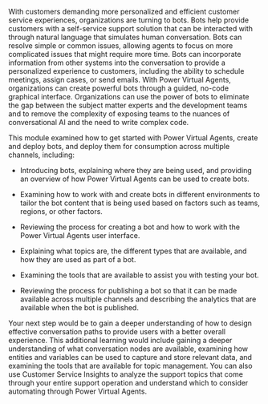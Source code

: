 With customers demanding more personalized and efficient customer service experiences, organizations are turning to bots. Bots help provide customers with a self-service support solution that can be interacted with through natural language that simulates human conversation. Bots can resolve simple or common issues, allowing agents to focus on more complicated issues that might require more time. Bots can incorporate information from other systems into the conversation to provide a personalized experience to customers, including the ability to schedule meetings, assign cases, or send emails. With Power Virtual Agents, organizations can create powerful bots through a guided, no-code graphical interface. Organizations can use the power of bots to eliminate the gap between the subject matter experts and the development teams and to remove the complexity of exposing teams to the nuances of conversational AI and the need to write complex code.

This module examined how to get started with Power Virtual Agents, create and deploy bots, and deploy them for consumption across multiple channels, including:

-   Introducing bots, explaining where they are being used, and providing an overview of how Power Virtual Agents can be used to create bots.

-   Examining how to work with and create bots in different environments to tailor the bot content that is being used based on factors such as teams, regions, or other factors.

-   Reviewing the process for creating a bot and how to work with the Power Virtual Agents user interface.

-   Explaining what topics are, the different types that are available, and how they are used as part of a bot.

-   Examining the tools that are available to assist you with testing your bot.

-   Reviewing the process for publishing a bot so that it can be made available across multiple channels and describing the analytics that are available when the bot is published.

Your next step would be to gain a deeper understanding of how to design effective conversation paths to provide users with a better overall experience. This additional learning would include gaining a deeper understanding of what conversation nodes are available, examining how entities and variables can be used to capture and store relevant data, and examining the tools that are available for topic management. You can also use Customer Service Insights to analyze the support topics that come through your entire support operation and understand which to consider automating through Power Virtual Agents.
